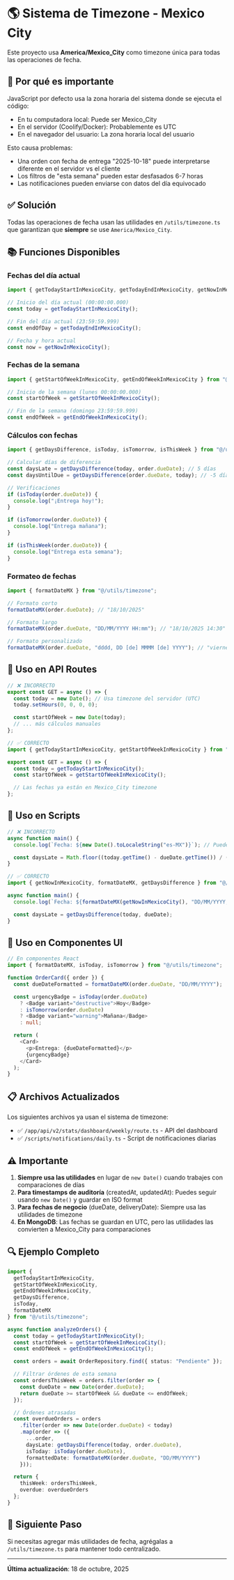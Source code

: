 # 🌎 Sistema de Timezone - Mexico City

Este proyecto usa **America/Mexico_City** como timezone única para todas las operaciones de fecha.

## 🎯 Por qué es importante

JavaScript por defecto usa la zona horaria del sistema donde se ejecuta el código:
- En tu computadora local: Puede ser Mexico_City
- En el servidor (Coolify/Docker): Probablemente es UTC
- En el navegador del usuario: La zona horaria local del usuario

Esto causa problemas:
- Una orden con fecha de entrega "2025-10-18" puede interpretarse diferente en el servidor vs el cliente
- Los filtros de "esta semana" pueden estar desfasados 6-7 horas
- Las notificaciones pueden enviarse con datos del día equivocado

## ✅ Solución

Todas las operaciones de fecha usan las utilidades en `/utils/timezone.ts` que garantizan que **siempre** se use `America/Mexico_City`.

## 📚 Funciones Disponibles

### Fechas del día actual

```typescript
import { getTodayStartInMexicoCity, getTodayEndInMexicoCity, getNowInMexicoCity } from "@/utils/timezone";

// Inicio del día actual (00:00:00.000)
const today = getTodayStartInMexicoCity();

// Fin del día actual (23:59:59.999)
const endOfDay = getTodayEndInMexicoCity();

// Fecha y hora actual
const now = getNowInMexicoCity();
```

### Fechas de la semana

```typescript
import { getStartOfWeekInMexicoCity, getEndOfWeekInMexicoCity } from "@/utils/timezone";

// Inicio de la semana (lunes 00:00:00.000)
const startOfWeek = getStartOfWeekInMexicoCity();

// Fin de la semana (domingo 23:59:59.999)
const endOfWeek = getEndOfWeekInMexicoCity();
```

### Cálculos con fechas

```typescript
import { getDaysDifference, isToday, isTomorrow, isThisWeek } from "@/utils/timezone";

// Calcular días de diferencia
const daysLate = getDaysDifference(today, order.dueDate); // 5 días
const daysUntilDue = getDaysDifference(order.dueDate, today); // -5 días (negativo = vencido)

// Verificaciones
if (isToday(order.dueDate)) {
  console.log("¡Entrega hoy!");
}

if (isTomorrow(order.dueDate)) {
  console.log("Entrega mañana");
}

if (isThisWeek(order.dueDate)) {
  console.log("Entrega esta semana");
}
```

### Formateo de fechas

```typescript
import { formatDateMX } from "@/utils/timezone";

// Formato corto
formatDateMX(order.dueDate); // "18/10/2025"

// Formato largo
formatDateMX(order.dueDate, "DD/MM/YYYY HH:mm"); // "18/10/2025 14:30"

// Formato personalizado
formatDateMX(order.dueDate, "dddd, DD [de] MMMM [de] YYYY"); // "viernes, 18 de octubre de 2025"
```

## 🔧 Uso en API Routes

```typescript
// ❌ INCORRECTO
export const GET = async () => {
  const today = new Date(); // Usa timezone del servidor (UTC)
  today.setHours(0, 0, 0, 0);

  const startOfWeek = new Date(today);
  // ... más cálculos manuales
};

// ✅ CORRECTO
import { getTodayStartInMexicoCity, getStartOfWeekInMexicoCity } from "@/utils/timezone";

export const GET = async () => {
  const today = getTodayStartInMexicoCity();
  const startOfWeek = getStartOfWeekInMexicoCity();

  // Las fechas ya están en Mexico_City timezone
};
```

## 🔧 Uso en Scripts

```typescript
// ❌ INCORRECTO
async function main() {
  console.log(`Fecha: ${new Date().toLocaleString("es-MX")}`); // Puede variar

  const daysLate = Math.floor((today.getTime() - dueDate.getTime()) / (1000 * 60 * 60 * 24));
}

// ✅ CORRECTO
import { getNowInMexicoCity, formatDateMX, getDaysDifference } from "@/utils/timezone";

async function main() {
  console.log(`Fecha: ${formatDateMX(getNowInMexicoCity(), "DD/MM/YYYY, HH:mm:ss")} (Mexico City)`);

  const daysLate = getDaysDifference(today, dueDate);
}
```

## 🎨 Uso en Componentes UI

```typescript
// En componentes React
import { formatDateMX, isToday, isTomorrow } from "@/utils/timezone";

function OrderCard({ order }) {
  const dueDateFormatted = formatDateMX(order.dueDate, "DD/MM/YYYY");

  const urgencyBadge = isToday(order.dueDate)
    ? <Badge variant="destructive">Hoy</Badge>
    : isTomorrow(order.dueDate)
    ? <Badge variant="warning">Mañana</Badge>
    : null;

  return (
    <Card>
      <p>Entrega: {dueDateFormatted}</p>
      {urgencyBadge}
    </Card>
  );
}
```

## 📋 Archivos Actualizados

Los siguientes archivos ya usan el sistema de timezone:

- ✅ `/app/api/v2/stats/dashboard/weekly/route.ts` - API del dashboard
- ✅ `/scripts/notifications/daily.ts` - Script de notificaciones diarias

## ⚠️ Importante

1. **Siempre usa las utilidades** en lugar de `new Date()` cuando trabajes con comparaciones de días
2. **Para timestamps de auditoría** (createdAt, updatedAt): Puedes seguir usando `new Date()` y guardar en ISO format
3. **Para fechas de negocio** (dueDate, deliveryDate): Siempre usa las utilidades de timezone
4. **En MongoDB**: Las fechas se guardan en UTC, pero las utilidades las convierten a Mexico_City para comparaciones

## 🔍 Ejemplo Completo

```typescript
import {
  getTodayStartInMexicoCity,
  getStartOfWeekInMexicoCity,
  getEndOfWeekInMexicoCity,
  getDaysDifference,
  isToday,
  formatDateMX
} from "@/utils/timezone";

async function analyzeOrders() {
  const today = getTodayStartInMexicoCity();
  const startOfWeek = getStartOfWeekInMexicoCity();
  const endOfWeek = getEndOfWeekInMexicoCity();

  const orders = await OrderRepository.find({ status: "Pendiente" });

  // Filtrar órdenes de esta semana
  const ordersThisWeek = orders.filter(order => {
    const dueDate = new Date(order.dueDate);
    return dueDate >= startOfWeek && dueDate <= endOfWeek;
  });

  // Órdenes atrasadas
  const overdueOrders = orders
    .filter(order => new Date(order.dueDate) < today)
    .map(order => ({
      ...order,
      daysLate: getDaysDifference(today, order.dueDate),
      isToday: isToday(order.dueDate),
      formattedDate: formatDateMX(order.dueDate, "DD/MM/YYYY")
    }));

  return {
    thisWeek: ordersThisWeek,
    overdue: overdueOrders
  };
}
```

## 🚀 Siguiente Paso

Si necesitas agregar más utilidades de fecha, agrégalas a `/utils/timezone.ts` para mantener todo centralizado.

---

**Última actualización**: 18 de octubre, 2025
